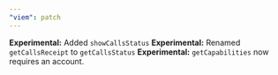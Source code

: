 ```yaml
---
"viem": patch
---
```


**Experimental:** Added `showCallsStatus`
**Experimental:** Renamed `getCallsReceipt` to `getCallsStatus`
**Experimental:** `getCapabilities` now requires an account.
